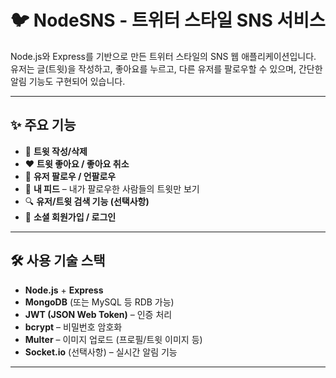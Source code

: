 # 🐦 NodeSNS - 트위터 스타일 SNS 서비스

Node.js와 Express를 기반으로 만든 트위터 스타일의 SNS 웹 애플리케이션입니다.  
유저는 글(트윗)을 작성하고, 좋아요를 누르고, 다른 유저를 팔로우할 수 있으며, 간단한 알림 기능도 구현되어 있습니다.

---

## ✨ 주요 기능

- 📝 **트윗 작성/삭제**  
- ❤️ **트윗 좋아요 / 좋아요 취소**  
- 👥 **유저 팔로우 / 언팔로우**  
- 🧾 **내 피드** – 내가 팔로우한 사람들의 트윗만 보기  
- 🔍 **유저/트윗 검색 기능 (선택사항)**  
- 🔐 **소셜 회원가입 / 로그인**  

---

## 🛠 사용 기술 스택

- **Node.js** + **Express**
- **MongoDB** (또는 MySQL 등 RDB 가능)
- **JWT (JSON Web Token)** – 인증 처리
- **bcrypt** – 비밀번호 암호화
- **Multer** – 이미지 업로드 (프로필/트윗 이미지 등)
- **Socket.io** (선택사항) – 실시간 알림 기능

---

